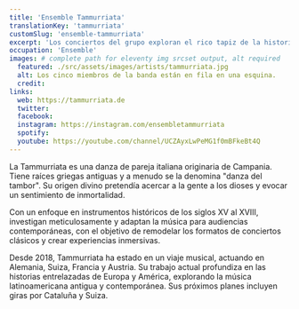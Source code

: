 ```yaml
---
title: 'Ensemble Tammurriata'
translationKey: 'tammurriata'
customSlug: 'ensemble-tammurriata'
excerpt: 'Los conciertos del grupo exploran el rico tapiz de la historia musical, con la misión central de contar historias. Reviven figuras históricas oscuras y sus tradiciones musicales, mostrando la interacción entre diversas culturas. El conjunto es un crisol de talentos de distintas partes del mundo.'
occupation: 'Ensemble'
images: # complete path for eleventy img srcset output, alt required
  featured: ./src/assets/images/artists/tammurriata.jpg
  alt: Los cinco miembros de la banda están en fila en una esquina.
  credit:
links:
  web: https://tammurriata.de
  twitter:
  facebook:
  instagram: https://instagram.com/ensembletammurriata
  spotify:
  youtube: https://youtube.com/channel/UCZAyxLwPeMG1f0mBFkeBt4Q
---
```


La Tammurriata es una danza de pareja italiana originaria de Campania. Tiene raíces griegas antiguas y a menudo se la denomina "danza del tambor". Su origen divino pretendía acercar a la gente a los dioses y evocar un sentimiento de inmortalidad.

Con un enfoque en instrumentos históricos de los siglos XV al XVIII, investigan meticulosamente y adaptan la música para audiencias contemporáneas, con el objetivo de remodelar los formatos de conciertos clásicos y crear experiencias inmersivas.

Desde 2018, Tammurriata ha estado en un viaje musical, actuando en Alemania, Suiza, Francia y Austria. Su trabajo actual profundiza en las historias entrelazadas de Europa y América, explorando la música latinoamericana antigua y contemporánea. Sus próximos planes incluyen giras por Cataluña y Suiza.
